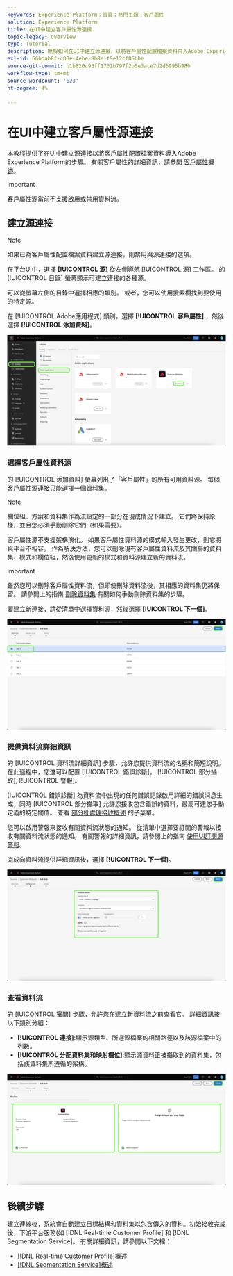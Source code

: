 ```yaml
---
keywords: Experience Platform；首頁；熱門主題；客戶屬性
solution: Experience Platform
title: 在UI中建立客戶屬性源連接
topic-legacy: overview
type: Tutorial
description: 瞭解如何在UI中建立源連接，以將客戶屬性配置檔案資料帶入Adobe Experience Platform。
exl-id: 66bdab8f-c00e-4ebe-8b8e-f9e12cf86bbe
source-git-commit: b1b820c93ff1731b797f2b5e3ace7d2d6995b98b
workflow-type: tm+mt
source-wordcount: '623'
ht-degree: 4%

---
```


# 在UI中建立客戶屬性源連接

本教程提供了在UI中建立源連接以將客戶屬性配置檔案資料導入Adobe Experience Platform的步驟。 有關客戶屬性的詳細資訊，請參閱 [客戶屬性概述](https://experienceleague.adobe.com/docs/core-services/interface/customer-attributes/attributes.html?lang=zh-Hant??lang=zh-Hant)。

>[!IMPORTANT]
>
>客戶屬性源當前不支援啟用或禁用資料流。

## 建立源連接

>[!NOTE]
>
>如果已為客戶屬性配置檔案資料建立源連接，則禁用與源連接的選項。

在平台UI中，選擇 **[!UICONTROL 源]** 從左側導航 [!UICONTROL 源] 工作區。 的 [!UICONTROL 目錄] 螢幕顯示可建立連接的各種源。

可以從螢幕左側的目錄中選擇相應的類別。 或者，您可以使用搜索欄找到要使用的特定源。

在 [!UICONTROL Adobe應用程式] 類別，選擇 **[!UICONTROL 客戶屬性]** ，然後選擇 **[!UICONTROL 添加資料]**。

![目錄](../../../../images/tutorials/create/customer-attributes/catalog.png)

### 選擇客戶屬性資料源

的 [!UICONTROL 添加資料] 螢幕列出了「客戶屬性」的所有可用資料源。 每個客戶屬性源連接只能選擇一個資料集。

>[!NOTE]
>
>欄位組、方案和資料集作為流設定的一部分在現成情況下建立。 它們將保持原樣，並且您必須手動刪除它們（如果需要）。

客戶屬性源不支援架構演化。 如果客戶屬性資料源的模式輸入發生更改，則它將與平台不相容。 作為解決方法，您可以刪除現有客戶屬性資料流及其關聯的資料集、模式和欄位組，然後使用更新的模式和資料源建立新的資料流。

>[!IMPORTANT]
>
>雖然您可以刪除客戶屬性資料流，但即使刪除資料流後，其相應的資料集仍將保留。 請參閱上的指南 [刪除資料集](../../../../../catalog/datasets/user-guide.md) 有關如何手動刪除資料集的步驟。

要建立新連接，請從清單中選擇資料源，然後選擇 **[!UICONTROL 下一個]**。

![添加資料](../../../../images/tutorials/create/customer-attributes/add-data.png)

### 提供資料流詳細資訊

的 [!UICONTROL 資料流詳細資訊] 步驟，允許您提供資料流的名稱和簡短說明。 在此過程中，您還可以配置 [!UICONTROL 錯誤診斷]。 [!UICONTROL 部分攝取], [!UICONTROL 警報]。

[!UICONTROL 錯誤診斷] 為資料流中出現的任何錯誤記錄啟用詳細的錯誤消息生成，同時 [!UICONTROL 部分攝取] 允許您接收包含錯誤的資料，最高可達您手動定義的特定閾值。 查看 [部分批處理接收概述](../../../../../ingestion/batch-ingestion/partial.md) 的子菜單。

您可以啟用警報來接收有關資料流狀態的通知。 從清單中選擇要訂閱的警報以接收有關資料流狀態的通知。 有關警報的詳細資訊，請參閱上的指南 [使用UI訂閱源警報](../../alerts.md)。

完成向資料流提供詳細資訊後，選擇 **[!UICONTROL 下一個]**。

![資料流詳細資訊](../../../../images/tutorials/create/customer-attributes/dataflow-detail.png)

### 查看資料流

的 [!UICONTROL 審閱] 步驟，允許您在建立新資料流之前查看它。 詳細資訊按以下類別分組：

* **[!UICONTROL 連接]**:顯示源類型、所選源檔案的相關路徑以及該源檔案中的列數。
* **[!UICONTROL 分配資料集和映射欄位]**:顯示源資料正被攝取到的資料集，包括該資料集所遵循的架構。

![審查](../../../../images/tutorials/create/customer-attributes/review.png)

## 後續步驟

建立連線後，系統會自動建立目標結構和資料集以包含傳入的資料。初始接收完成後，下游平台服務(如 [!DNL Real-time Customer Profile] 和 [!DNL Segmentation Service]。 有關詳細資訊，請參閱以下文檔：

* [[!DNL Real-time Customer Profile]概述](../../../../../profile/home.md)
* [[!DNL Segmentation Service]概述](../../../../../segmentation/home.md)
